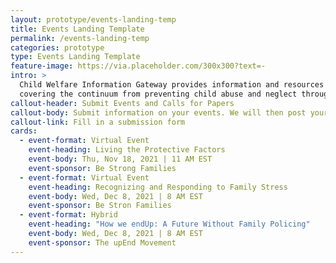 ```yaml
---
layout: prototype/events-landing-temp
title: Events Landing Template
permalink: /events-landing-temp
categories: prototype
type: Events Landing Template
feature-image: https://via.placeholder.com/300x300?text=-
intro: >
  Child Welfare Information Gateway provides information and resources on a wide range of child welfare topics,
  covering the continuum from preventing child abuse and neglect through adoption. To support professionals working with children and families involved with child welfare, we offer current information, research, statistics, best practices, and other materials on the topics listed below.
callout-header: Submit Events and Calls for Papers
callout-body: Submit information on your events. We will then post your submission to this website.
callout-link: Fill in a submission form
cards:
  - event-format: Virtual Event
    event-heading: Living the Protective Factors
    event-body: Thu, Nov 18, 2021 | 11 AM EST
    event-sponsor: Be Strong Families
  - event-format: Virtual Event
    event-heading: Recognizing and Responding to Family Stress
    event-body: Wed, Dec 8, 2021 | 8 AM EST
    event-sponsor: Be Stron Families
  - event-format: Hybrid
    event-heading: "How we endUp: A Future Without Family Policing"
    event-body: Wed, Dec 8, 2021 | 8 AM EST
    event-sponsor: The upEnd Movement
---
```

